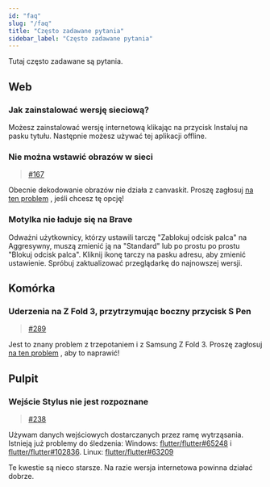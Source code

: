 ```yaml
---
id: "faq"
slug: "/faq"
title: "Często zadawane pytania"
sidebar_label: "Często zadawane pytania"
---
```


Tutaj często zadawane są pytania.

## Web

### Jak zainstalować wersję sieciową?

Możesz zainstalować wersję internetową klikając na przycisk Instaluj na pasku tytułu. Następnie możesz używać tej aplikacji offline.

### Nie można wstawić obrazów w sieci

> [#167](https://github.com/LinwoodCloud/Butterfly/issues/167)

Obecnie dekodowanie obrazów nie działa z canvaskit. Proszę zagłosuj [na ten problem](https://github.com/flutter/flutter/issues/102683) , jeśli chcesz tę opcję!

### Motylka nie ładuje się na Brave

Odważni użytkownicy, którzy ustawili tarczę "Zablokuj odcisk palca" na Aggresywny, muszą zmienić ją na "Standard" lub po prostu po prostu "Blokuj odcisk palca". Kliknij ikonę tarczy na pasku adresu, aby zmienić ustawienie. Spróbuj zaktualizować przeglądarkę do najnowszej wersji.

## Komórka

### Uderzenia na Z Fold 3, przytrzymując boczny przycisk S Pen

> [#289](https://github.com/LinwoodCloud/Butterfly/issues/289)

Jest to znany problem z trzepotaniem i z Samsung Z Fold 3. Proszę zagłosuj [na ten problem](https://github.com/flutter/flutter/issues/111068) , aby to naprawić!

## Pulpit

### Wejście Stylus nie jest rozpoznane

> [#238](https://github.com/LinwoodCloud/Butterfly/issues/238)

Używam danych wejściowych dostarczanych przez ramę wytrząsania. Istnieją już problemy do śledzenia: Windows: [flutter/flutter#65248](https://github.com/flutter/flutter/issues/65248) i [flutter/flutter#102836](https://github.com/flutter/flutter/issues/102836). Linux: [flutter/flutter#63209](https://github.com/flutter/flutter/issues/63209)

Te kwestie są nieco starsze. Na razie wersja internetowa powinna działać dobrze.

